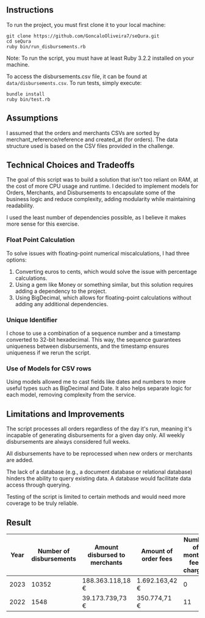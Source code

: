## Instructions


To run the project, you must first clone it to your local machine:

```shell
git clone https://github.com/GoncaloOliveira7/seQura.git
cd seQura
ruby bin/run_disbursements.rb
```

Note: To run the script, you must have at least Ruby 3.2.2 installed on your machine.

To access the disbursements.csv file, it can be found at `data/disbursements.csv`.
To run tests, simply execute:

```shell
bundle install
ruby bin/test.rb
```

## Assumptions

I assumed that the orders and merchants CSVs are sorted by merchant_reference/reference and created_at (for orders). The data structure used is based on the CSV files provided in the challenge.

## Technical Choices and Tradeoffs

The goal of this script was to build a solution that isn't too reliant on RAM, at the cost of more CPU usage and runtime. I decided to implement models for Orders, Merchants, and Disbursements to encapsulate some of the business logic and reduce complexity, adding modularity while maintaining readability.

I used the least number of dependencies possible, as I believe it makes more sense for this exercise.

### Float Point Calculation

To solve issues with floating-point numerical miscalculations, I had three options:
1. Converting euros to cents, which would solve the issue with percentage calculations.
2. Using a gem like Money or something similar, but this solution requires adding a dependency to the project.
3. Using BigDecimal, which allows for floating-point calculations without adding any additional dependencies.

### Unique Identifier

I chose to use a combination of a sequence number and a timestamp converted to 32-bit hexadecimal. This way, the sequence guarantees uniqueness between disbursements, and the timestamp ensures uniqueness if we rerun the script.

### Use of Models for CSV rows

Using models allowed me to cast fields like dates and numbers to more useful types such as BigDecimal and Date. It also helps separate logic for each model, removing complexity from the service.

## Limitations and Improvements

The script processes all orders regardless of the day it's run, meaning it's incapable of generating disbursements for a given day only. All weekly disbursements are always considered full weeks.

All disbursements have to be reprocessed when new orders or merchants are added.

The lack of a database (e.g., a document database or relational database) hinders the ability to query existing data. A database would facilitate data access through querying.

Testing of the script is limited to certain methods and would need more coverage to be truly reliable.


## Result

|Year|Number of disbursements|Amount disbursed to merchants|Amount of order fees|Number of monthly fees charged|Amount of monthly fee charged |
|----|-----------------------|-----------------------------|--------------------|------------------------------|------------------------------|
|2023|10352                  |188.363.118,18 €             |1.692.163,42 €      |0                             |0.0 €                         |
|2022|1548                   |39.173.739,73 €              |350.774,71 €        |11                            |191.04 €                      |
